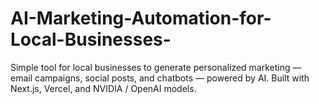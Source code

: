 # AI-Marketing-Automation-for-Local-Businesses-
Simple tool for local businesses to generate personalized marketing — email campaigns, social posts, and chatbots — powered by AI. Built with Next.js, Vercel, and NVIDIA / OpenAI models.

